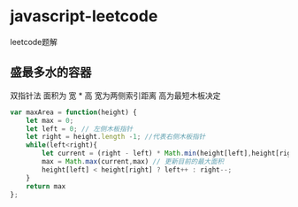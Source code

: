 # javascript-leetcode
leetcode题解

## 盛最多水的容器
双指针法
面积为 宽 * 高 
宽为两侧索引距离 高为最短木板决定
```javascript
var maxArea = function(height) {
    let max = 0;
    let left = 0; // 左侧木板指针
    let right = height.length -1; //代表右侧木板指针
    while(left<right){
        let current = (right - left) * Math.min(height[left],height[right]) // 当前木板的 距离 * 最小高度即为面积 
        max = Math.max(current,max) // 更新目前的最大面积 
        height[left] < height[right] ? left++ : right--; 
    }
    return max
};
```
